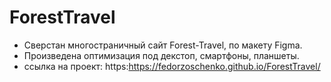 # ForestTravel
- Сверстан многостраничный сайт Forest-Travel, по макету Figma. 
- Произведена оптимизация под декстоп, смартфоны, планшеты.
- ссылка на проект: https:https://fedorzoschenko.github.io/ForestTravel/
